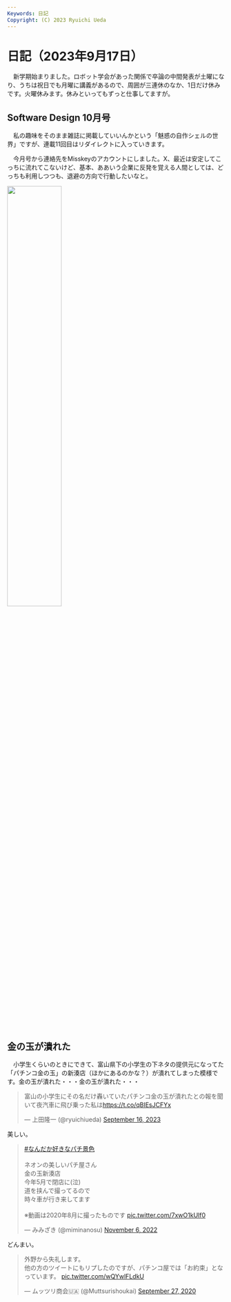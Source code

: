 ```yaml
---
Keywords: 日記
Copyright: (C) 2023 Ryuichi Ueda
---
```


# 日記（2023年9月17日）

　新学期始まりました。ロボット学会があった関係で卒論の中間発表が土曜になり、うちは祝日でも月曜に講義があるので、周囲が三連休のなか、1日だけ休みです。火曜休みます。休みといってもずっと仕事してますが。

## Software Design 10月号

　私の趣味をそのまま雑誌に掲載していいんかという「魅惑の自作シェルの世界」ですが、連載11回目はリダイレクトに入っていきます。

　今月号から連絡先をMisskeyのアカウントにしました。X、最近は安定してこっちに流れてこないけど、基本、ああいう企業に反発を覚える人間としては、どっちも利用しつつも、退避の方向で行動したいなと。

<img width="50%" src="https://mi.shellgei.org/files/webpublic-fa70606b-0700-4134-bc5c-f5c6b0d0008d" />



## 金の玉が潰れた

　小学生くらいのときにできて、富山県下の小学生の下ネタの提供元になってた「パチンコ金の玉」の新湊店（ほかにあるのかな？）が潰れてしまった模様です。金の玉が潰れた・・・金の玉が潰れた・・・

<blockquote class="twitter-tweet"><p lang="ja" dir="ltr">富山の小学生にその名だけ轟いていたパチンコ金の玉が潰れたとの報を聞いて夜汽車に飛び乗った私は<a href="https://t.co/qBIEsJCFYx">https://t.co/qBIEsJCFYx</a></p>&mdash; 上田隆一 (@ryuichiueda) <a href="https://twitter.com/ryuichiueda/status/1703187426125263296?ref_src=twsrc%5Etfw">September 16, 2023</a></blockquote> <script async src="https://platform.twitter.com/widgets.js" charset="utf-8"></script>

美しい。

<blockquote class="twitter-tweet"><p lang="ja" dir="ltr"><a href="https://twitter.com/hashtag/%E3%81%AA%E3%82%93%E3%81%A0%E3%81%8B%E5%A5%BD%E3%81%8D%E3%81%AA%E3%83%91%E3%83%81%E6%99%AF%E8%89%B2?src=hash&amp;ref_src=twsrc%5Etfw">#なんだか好きなパチ景色</a><br><br>ネオンの美しいパチ屋さん<br>金の玉新湊店<br>今年5月で閉店に(泣)<br>道を挟んで撮ってるので<br>時々車が行き来してます<br><br>※動画は2020年8月に撮ったものです <a href="https://t.co/7xwO1kUlf0">pic.twitter.com/7xwO1kUlf0</a></p>&mdash; みみざき (@miminanosu) <a href="https://twitter.com/miminanosu/status/1589186027675348994?ref_src=twsrc%5Etfw">November 6, 2022</a></blockquote> <script async src="https://platform.twitter.com/widgets.js" charset="utf-8"></script>


どんまい。

<blockquote class="twitter-tweet" data-conversation="none"><p lang="ja" dir="ltr">外野から失礼します。<br>他の方のツイートにもリプしたのですが、パチンコ屋では「お約束」となっています。 <a href="https://t.co/wQYwlFLdkU">pic.twitter.com/wQYwlFLdkU</a></p>&mdash; ムッツリ商会🇺🇦 (@Muttsurishoukai) <a href="https://twitter.com/Muttsurishoukai/status/1310041553608626176?ref_src=twsrc%5Etfw">September 27, 2020</a></blockquote> <script async src="https://platform.twitter.com/widgets.js" charset="utf-8"></script>
